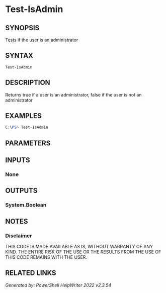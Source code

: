 # Test-IsAdmin## SYNOPSISTests if the user is an administrator## SYNTAX```Test-IsAdmin```## DESCRIPTIONReturns true if a user is an administrator, false if the user is not an administrator## EXAMPLES```powershellC:\PS> Test-IsAdmin```## PARAMETERS## INPUTS### None## OUTPUTS### System.Boolean## NOTES### DisclaimerTHIS CODE IS MADE AVAILABLE AS IS, WITHOUT WARRANTY OF ANY KIND. THE ENTIRE RISK OF THE USE OR THE RESULTS FROM THE USE OF THIS CODE REMAINS WITH THE USER.## RELATED LINKS*Generated by: PowerShell HelpWriter 2022 v2.3.54*